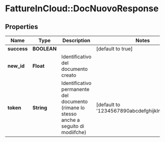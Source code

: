 # FattureInCloud::DocNuovoResponse

## Properties
Name | Type | Description | Notes
------------ | ------------- | ------------- | -------------
**success** | **BOOLEAN** |  | [default to true]
**new_id** | **Float** | Identificativo del documento creato | 
**token** | **String** | Identificativo permanente del documento (rimane lo stesso anche a seguito di modiifche) | [default to &#39;1234567890abcdefghijklmnopqrstuv&#39;]


